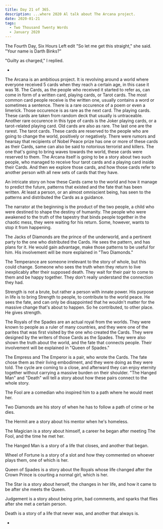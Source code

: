 ```yaml
---
title: Day 21 of 365.
description: ...where 2020 Al talk about The Arcana project.
date: 2020-01-21
tags:
  - Two Thousand Twenty Words
  - January 2020
---
```


The Fourth Day, Six Hours Left edit
"So let me get this straight," she said. "Your name is Darth Binks?"

"Guilty as charged," I replied.

-

The Arcana is an ambitious project. It is revolving around a world where everyone received 5 cards when they reach a certain age, in this case it was 18. The Cards, as the people who received it started to refer as, can come in form of a written card, playing cards, or Tarot cards. The most common card people receive is the written one, usually contains a word or sometimes a sentence. There is a rare occurence of a poem or even a limerick. Those occurence is as rare as the next card. The playing cards. These cards are taken from random deck that usually is untraceable. Another rare occurence in this type of cards is the Joker playing cards, or a tarot-related playing card. Old cards are also as rare. The last one are the rarest. The tarot cards. These cards are reserved to the people who are going to change the world, positively or negatively. There were rumors and hearsay that recipients of Nobel Peace prize has one or more of these cards as their Cards, same can also be said to notorious terrorist and killers. The one that's going to bring waves towards the world, these cards were reserved to them. The Arcana itself is going to be a story about two such people, who managed to receive four tarot cards and a playing card inside their Cards. And then we explore those cards, and how those cards refer to another person with all new sets of cards that they have. 

An intricate story on how these Cards came to the world and how it manage to predict the future, patterns that existed and the fate that has been written. At least a person, or an almost omniscient being, has seen to the patterns and distributed the Cards as a guidance.

The narrator at the beginning is the product of the two people, a child who were destined to shape the destiny of humanity. The people who were awakened to the truth of the tapestry that binds people together in the chaotic mess, they were waiting for his return. Some, however, wants to stop it from happening.

The Jacks of Diamonds are the prince of the underworld, and a pertinent party to the one who distributed the Cards. He sees the pattern, and has plans for it. He would gain advantage, make those patterns to be useful for him. His involvement will be more explained in "Two Diamonds."

The Temperance are someone irrelevant to the story of whole, but this could change. Someone who sees the truth when they return to live inexplicably after their supposed death. They wait for their pair to come to them and be happy together. They don't really understand the connection they had.

Strength is not a brute, but rather a person with innate power. His purpose in life is to bring Strength to people, to contribute to the world peace. He sees the fate, and can only be disappointed that he wouldn't matter for the massive change that's about to happen. So he contributed, to other place. He gives strength.

The Royals of the Spades are an actual royal from the worlds. They were known to people as a ruler of many countries, and they were one of the parites that was first visited by the one who created the Cards. They were designed by the writers of those Cards as the Spades. They were also shown the truth about the world, and the fate that connects people. Their involvement will be explained in "Queen of Spades."

The Empress and The Emperor is a pair, who wrote the Cards. The fate chose them as their living embodiment, and they were doing as they were told. The cycle are coming to a close, and afterward they can enjoy eternity together without carrying a massive burden on their shoulder. "The Hanged Man" and "Death" will tell a story about how these pairs connect to the whole story.

The Fool are a comedian who inspired him to a path where he would meet her.

Two Diamonds are his story of when he has to follow a path of crime or he dies.

The Hermit are a story about his mentor when he's homeless.

The Magician is a story about himself, a career he began after meeting The Fool, and the time he met her.

The Hanged Man is a story of a life that closes, and another that began.

Wheel of Fortune is a story of a slot and how they commented on whoever plays them, one of which is her.

Queen of Spades is a story about the Royals whose life changed after the Crown Prince is courting a normal girl, which is her.

The Star is a story about herself, the changes in her life, and how it came to be after she meets the Queen.

Judgement is a story about being prim, bad comments, and sparks that flies after she met a certain person.

Death is a story of a life that never was, and another that always is.

-

